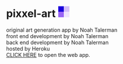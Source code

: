 # pixxel-art [![Image of pixxel-art favicon](/static/img/fav-30px.png)](https://pixxel-art.herokuapp.com/)
original art generation app by Noah Talerman <br>
front end development by Noah Talerman <br>
back end development by Noah Talerman <br>
hosted by Heroku <br>
[CLICK HERE](https://pixxel-art.herokuapp.com/) to open the web app.